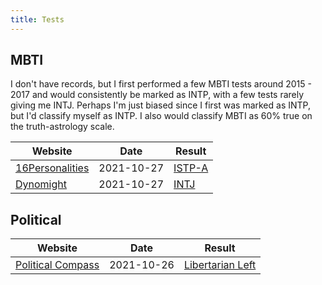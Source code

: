 ```yaml
---
title: Tests
---
```


## MBTI
I don't have records, but I first performed a few MBTI tests around 2015 - 2017 and would consistently be marked as INTP, with a few tests rarely giving me INTJ. Perhaps I'm just biased since I first was marked as INTP, but I'd classify myself as INTP. I also would classify MBTI as 60% true on the truth-astrology scale.

| Website | Date | Result |
| ------- | ---- | ------ |
| [16Personalities](https://www.16personalities.com/) | 2021-10-27 | [ISTP-A](/files/tests/16personalities_2021-10-27.html) |
| [Dynomight](https://dynomight.net/mbti/) | 2021-10-27 | [INTJ](/files/tests/dynomight_2021-10-27.png) |

## Political
| Website | Date | Result |
| ------- | ---- | ------ |
| [Political Compass](https://www.politicalcompass.org/test) | 2021-10-26 | [Libertarian Left](/files/tests/political-compass_2021-10-26.png)
